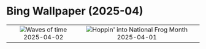# Bing Wallpaper (2025-04)

|  |  |  |
|:---:|:---:|:---:|
| ![](https://www.bing.com/th?id=OHR.UtahBadlands_EN-US3082813561_400x240.jpg "Waves of time") 2025-04-02 | ![](https://www.bing.com/th?id=OHR.TicanFrog_EN-US3006346741_400x240.jpg "Hoppin' into National Frog Month") 2025-04-01 |  |
